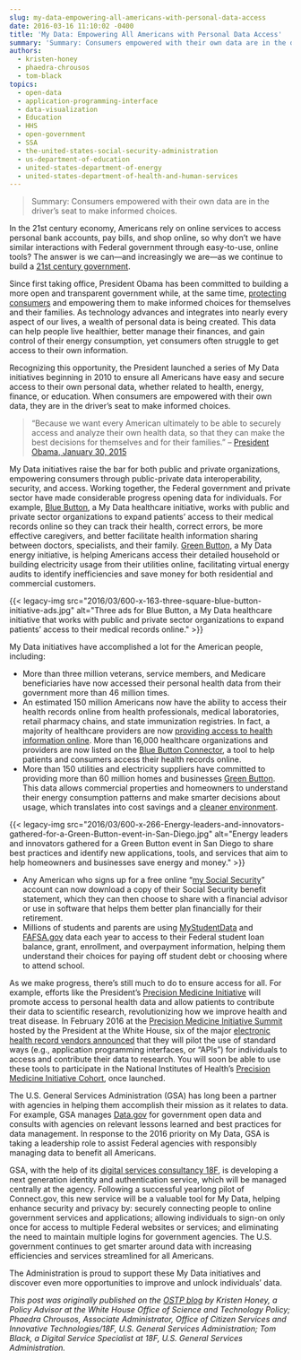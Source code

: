 ```yaml
---
slug: my-data-empowering-all-americans-with-personal-data-access
date: 2016-03-16 11:10:02 -0400
title: 'My Data: Empowering All Americans with Personal Data Access'
summary: 'Summary: Consumers empowered with their own data are in the driver’s seat to make informed choices. In the 21st century economy, Americans rely on online services to access personal bank accounts, pay bills, and shop online, so why don’t we have similar interactions with Federal government through easy-to-use, online tools? The answer is we can&mdash;and increasingly'
authors:
  - kristen-honey
  - phaedra-chrousos
  - tom-black
topics:
  - open-data
  - application-programming-interface
  - data-visualization
  - Education
  - HHS
  - open-government
  - SSA
  - the-united-states-social-security-administration
  - us-department-of-education
  - united-states-department-of-energy
  - united-states-department-of-health-and-human-services
---
```


> <div class="field-label">
>   Summary: Consumers empowered with their own data are in the driver’s seat to make informed choices.
> </div>

In the 21st century economy, Americans rely on online services to access personal bank accounts, pay bills, and shop online, so why don’t we have similar interactions with Federal government through easy-to-use, online tools? The answer is we can—and increasingly we are—as we continue to build a [21st century government](https://www.whitehouse.gov/21stcenturygov).

Since first taking office, President Obama has been committed to building a more open and transparent government while, at the same time, [protecting consumers](https://www.whitehouse.gov/the-press-office/2015/01/12/fact-sheet-safeguarding-american-consumers-families) and empowering them to make informed choices for themselves and their families. As technology advances and integrates into nearly every aspect of our lives, a wealth of personal data is being created. This data can help people live healthier, better manage their finances, and gain control of their energy consumption, yet consumers often struggle to get access to their own information.

Recognizing this opportunity, the President launched a series of My Data initiatives beginning in 2010 to ensure all Americans have easy and secure access to their own personal data, whether related to health, energy, finance, or education. When consumers are empowered with their own data, they are in the driver’s seat to make informed choices.

> &#8220;Because we want every American ultimately to be able to securely access and analyze their own health data, so that they can make the best decisions for themselves and for their families.&#8221; &#8211; [President Obama, January 30, 2015](https://www.youtube.com/watch?v=MKiw7yAqqsU&t=15m33s)

My Data initiatives raise the bar for both public and private organizations, empowering consumers through public-private data interoperability, security, and access. Working together, the Federal government and private sector have made considerable progress opening data for individuals. For example, [Blue Button](https://www.healthit.gov/patients-families/your-health-data), a My Data healthcare initiative, works with public and private sector organizations to expand patients’ access to their medical records online so they can track their health, correct errors, be more effective caregivers, and better facilitate health information sharing between doctors, specialists, and their family. [Green Button](http://energy.gov/data/green-button), a My Data energy initiative, is helping Americans access their detailed household or building electricity usage from their utilities online, facilitating virtual energy audits to identify inefficiencies and save money for both residential and commercial customers.

{{< legacy-img src="2016/03/600-x-163-three-square-blue-button-initiative-ads.jpg" alt="Three ads for Blue Button, a My Data healthcare initiative that works with public and private sector organizations to expand patients’ access to their medical records online." >}}

My Data initiatives have accomplished a lot for the American people, including:

  * ​More than three million veterans, service members, and Medicare beneficiaries have now accessed their personal health data from their government more than 46 million times.
  * An estimated 150 million Americans now have the ability to access their health records online from health professionals, medical laboratories, retail pharmacy chains, and state immunization registries. In fact, a majority of healthcare providers are now [providing access to health information online](https://www.healthit.gov/newsroom/majority-providers-provide-online-access-health-information). More than 16,000 healthcare organizations and providers are now listed on the [Blue Button Connector](http://bluebuttonconnector.healthit.gov/), a tool to help patients and consumers access their health records online.
  * More than 150 utilities and electricity suppliers have committed to providing more than 60 million homes and businesses [Green Button](http://energy.gov/data/green-button). This data allows commercial properties and homeowners to understand their energy consumption patterns and make smarter decisions about usage, which translates into cost savings and a [cleaner environment](https://www.whitehouse.gov/climate-change).

{{< legacy-img src="2016/03/600-x-266-Energy-leaders-and-innovators-gathered-for-a-Green-Button-event-in-San-Diego.jpg" alt="Energy leaders and innovators gathered for a Green Button event in San Diego to share best practices and identify new applications, tools, and services that aim to help homeowners and businesses save energy and money." >}}

  * Any American who signs up for a free online “[my Social Security](https://www.ssa.gov/myaccount/)” account can now download a copy of their Social Security benefit statement, which they can then choose to share with a financial advisor or use in software that helps them better plan financially for their retirement.
  * Millions of students and parents are using [MyStudentData](https://studentaid.ed.gov/sa/resources/mystudentdata-download) and [FAFSA.gov](https://fafsa.gov/) data each year to access to their Federal student loan balance, grant, enrollment, and overpayment information, helping them understand their choices for paying off student debt or choosing where to attend school.

As we make progress, there’s still much to do to ensure access for all. For example, efforts like the President’s [Precision Medicine Initiative](https://www.whitehouse.gov/precision-medicine) will promote access to personal health data and allow patients to contribute their data to scientific research, revolutionizing how we improve health and treat disease. In February 2016 at the [Precision Medicine Initiative Summit](https://www.whitehouse.gov/blog/2016/02/25/precision-medicine-health-care-tailored-you) hosted by the President at the White House, six of the major [electronic health record vendors announced](https://www.whitehouse.gov/the-press-office/2016/02/25/fact-sheet-obama-administration-announces-key-actions-accelerate) that they will pilot the use of standard ways (e.g., application programming interfaces, or “APIs”) for individuals to access and contribute their data to research. You will soon be able to use these tools to participate in the National Institutes of Health&#8217;s [Precision Medicine Initiative Cohort](http://www.nih.gov/precision-medicine-initiative-cohort-program/precision-medicine-initiative-cohort-program-frequently-asked-questions), once launched.

The U.S. General Services Administration (GSA) has long been a partner with agencies in helping them accomplish their mission as it relates to data. For example, GSA manages [Data.gov](http://www.data.gov/impact/) for government open data and consults with agencies on relevant lessons learned and best practices for data management. In response to the 2016 priority on My Data, GSA is taking a leadership role to assist Federal agencies with responsibly managing data to benefit all Americans.

GSA, with the help of its [digital services consultancy 18F](https://18f.gsa.gov/), is developing a next generation identity and authentication service, which will be managed centrally at the agency. Following a successful yearlong pilot of Connect.gov, this new service will be a valuable tool for My Data, helping enhance security and privacy by: securely connecting people to online government services and applications; allowing individuals to sign-on only once for access to multiple Federal websites or services; and eliminating the need to maintain multiple logins for government agencies. The U.S. government continues to get smarter around data with increasing efficiencies and services streamlined for all Americans.

The Administration is proud to support these My Data initiatives and discover even more opportunities to improve and unlock individuals’ data.

_This post was originally published on the [OSTP blog](https://www.whitehouse.gov/administration/eop/ostp/blog) by Kristen Honey, a Policy Advisor at the White House Office of Science and Technology Policy; Phaedra Chrousos, Associate Administrator, Office of Citizen Services and Innovative Technologies/18F, U.S. General Services Administration; Tom Black, a Digital Service Specialist at 18F, U.S. General Services Administration._